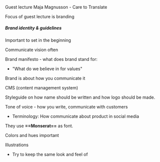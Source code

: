 
Guest lecture Maja Magnusson - Care to Translate

Focus of guest lecture is branding

##### Brand identity & guidelines

Important to set in the beginning

Communicate vision often

Brand manifesto - what does brand stand for:
- "What do we believe in for values"

Brand is about how you communicate it

CMS (content management system)

Styleguide on how name should be written and how logo should be made.

Tone of voice - how you write, communicate with customers
- Terminology: How communicate about product in social media

They use **==Monserat==** as font.

Colors and hues important

Illustrations
- Try to keep the same look and feel of 